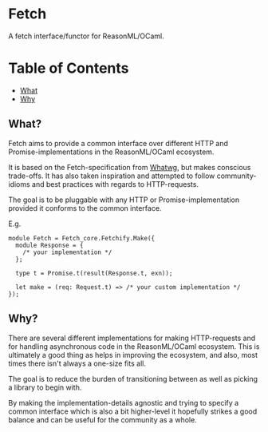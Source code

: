 # Fetch

A fetch interface/functor for ReasonML/OCaml.

# Table of Contents

- [What](#what)
- [Why](#why)

## What?

Fetch aims to provide a common interface over different HTTP and Promise-implementations in the ReasonML/OCaml ecosystem.

It is based on the Fetch-specification from [Whatwg](https://fetch.spec.whatwg.org/), but makes conscious trade-offs. It has also taken inspiration and attempted to follow community-idioms and best practices with regards to HTTP-requests.

The goal is to be pluggable with any HTTP or Promise-implementation provided it conforms to the common interface.

E.g.

```re
module Fetch = Fetch_core.Fetchify.Make({
  module Response = {
    /* your implementation */
  };

  type t = Promise.t(result(Response.t, exn));

  let make = (req: Request.t) => /* your custom implementation */
});
```

## Why?

There are several different implementations for making HTTP-requests and for handling asynchronous code in the ReasonML/OCaml ecosystem.
This is ultimately a good thing as helps in improving the ecosystem, and also, most times there isn't always a one-size fits all.

The goal is to reduce the burden of transitioning between as well as picking a library to begin with.

By making the implementation-details agnostic and trying to specify a common interface which is also a bit higher-level it hopefully strikes a good balance and can be useful for the community as a whole.
